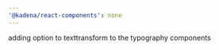 ```yaml
---
'@kadena/react-components': none
---
```


adding option to texttransform to the typography components
